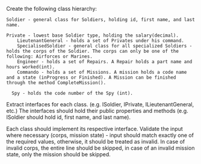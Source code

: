 Create the following class hierarchy:

	Soldier - general class for Soldiers, holding id, first name, and last name.
  
  	Private - lowest base Soldier type, holding the salary(decimal). 
    	LieutenantGeneral - holds a set of Privates under his command.
    	SpecialisedSoldier - general class for all specialized Soldiers - holds the corps of the Soldier. The corps can only be one of the following: Airforces or Marines.
      	Engineer - holds a set of Repairs. A Repair holds a part name and hours worked(int).
        Commando - holds a set of Missions. A mission holds a code name and a state (inProgress or Finished). A Mission can be finished through the method CompleteMission().
        
	  Spy - holds the code number of the Spy (int).

Extract interfaces for each class. (e.g. ISoldier, IPrivate, ILieutenantGeneral, etc.) The interfaces should hold their public properties and methods (e.g. ISoldier should hold id, first name, and last name).

Each class should implement its respective interface. Validate the input where necessary (corps, mission state) - input should match exactly one of the required values, otherwise, it should be treated as invalid. In case of invalid corps, the entire line should be skipped, in case of an invalid mission state, only the mission should be skipped. 
